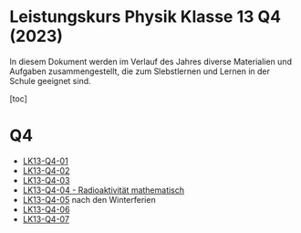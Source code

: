 Leistungskurs Physik Klasse 13 Q4 (2023)
========================================

In diesem Dokument werden im Verlauf des Jahres diverse Materialien und Aufgaben zusammengestellt, die zum Slebstlernen und Lernen in der Schule geeignet sind.

[toc]

# Q4

* [LK13-Q4-01](lk-physik-Q4_wopla-01.md)
* [LK13-Q4-02](lk-physik-Q4_wopla-02.md)
* [LK13-Q4-03](lk-physik-Q4_wopla-03.md)
* [LK13-Q4-04 - Radioaktivität mathematisch](Radioaktivität_und_Mathe.md)
* [LK13-Q4-05](lk-physik-Q4_wopla-04.md) nach den Winterferien
* [LK13-Q4-06](lk-physik-Q4_wopla-05.md)
* [LK13-Q4-07](lk-physik-Q4_wopla-06.md)